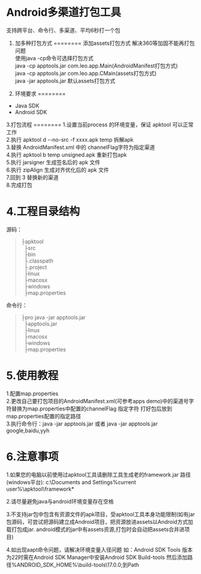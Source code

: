 Android多渠道打包工具
========

支持跨平台、命令行、多渠道、平均6秒打一个包

1. 加多种打包方式
========
添加assets打包方式 解决360等加固不能再打包问题<br />
使用java -cp命令可选择打包方式<br />
java -cp apptools.jar com.leo.app.Main(AndroidManifest打包方式)<br />
java -cp apptools.jar com.leo.app.CMain(assets打包方式)<br />
java -jar apptools.jar 默认assets打包方式

2. 环境要求
========
<ul>
  <li>Java SDK</li>
  <li>Android SDK</li>
</ul>
3.打包流程
========
1.设置当前process 的环境变量，保证 apktool 可以正常工作<br />
2.执行 apktool d --no-src -f xxxx.apk temp 拆解apk<br />
3.替换 AndroidManifest.xml 中的 channelFlag字符为指定渠道<br />
4.执行 apktool b temp unsigned.apk 重新打包apk<br />
5.执行 jarsigner 生成签名后的 apk 文件<br />
6.执行 zipAlign 生成对齐优化后的 apk 文件<br />
7.回到 3 替换新的渠道<br />
8.完成打包<br />


4.工程目录结构
========
源码：<br />

> ├apktool<br />
> &nbsp;&nbsp;├src<br />
> &nbsp;&nbsp;├bin<br />
> &nbsp;&nbsp;├.classpath<br />
> &nbsp;&nbsp;├.project<br />
> &nbsp;&nbsp;├linux<br />
> &nbsp;&nbsp;├macosx<br />
> &nbsp;&nbsp;├windows<br />
> &nbsp;&nbsp;├map.properties<br />
 
命令行：<br />
> ├pro java -jar apptools.jar<br />
> &nbsp;&nbsp;├apptools.jar<br />
> &nbsp;&nbsp;├linux<br />
> &nbsp;&nbsp;├macosx<br />
> &nbsp;&nbsp;├windows<br />
> &nbsp;&nbsp;├map.properties<br />


5.使用教程
========
1.配置map.properties<br />
2.更改自己要打包项目的AndroidManifest.xml(可参考apps demo)中的渠道号字符替换为map.properties中配置的channelFlag
指定字符 打好包后放到map.properties配置的指定路径<br />
3.执行命令行：java -jar apptools.jar 或者 java -jar apptools.jar google,baidu,yyh<br />

6.注意事项
========
1.如果您的电脑以前使用过apktool工具请删除工具生成老的framework.jar 路径(windows平台):
c:\Documents and Settings\%current user%\apktool\framework\*

2.请尽量避免java与android环境变量存在空格

3.不支持jar包中包含有资源文件的apk项目，受apktool工具本身功能限制(如有jar包源码，可尝试把源码建立成Android项目，把资源放进assets以Android方式加载打包成jar. android模式的jar中有assets资源,打包时会自动把assets合并进项目)

4.如出现aapt命令问题，请解决环境变量入径问题 如：Android SDK Tools 版本为22时需在Android SDK Manager中安装Android SDK Build-tools 然后添加路径%ANDROID_SDK_HOME%\build-tools\17.0.0;到Path

